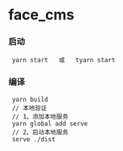 face_cms
========

### 启动

```aidl
 yarn start   或   tyarn start
```

### 编译

```aidl
 yarn build
 // 本地验证
 // 1、添加本地服务
 yarn global add serve
 // 2、启动本地服务
 serve ./dist
```
